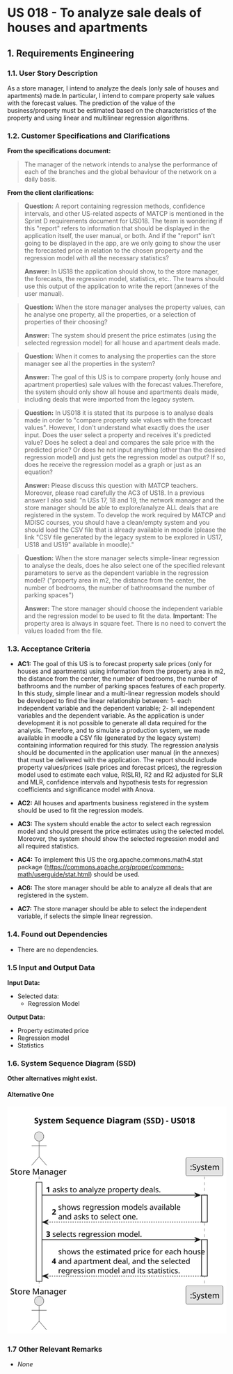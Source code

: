 # US 018 - To analyze sale deals of houses and apartments

## 1. Requirements Engineering

### 1.1. User Story Description

As a store manager, I intend to analyze the deals (only sale of houses and apartments) made.In particular, I intend to
compare property
sale values with the forecast values. The prediction of the value of the business/property must be estimated based on
the characteristics
of the property and using linear and multilinear regression algorithms.

### 1.2. Customer Specifications and Clarifications

**From the specifications document:**

> The manager of the network intends to analyse the performance of each of the branches and the
> global behaviour of the network on a daily basis.

**From the client clarifications:**

> **Question:** A report containing regression methods, confidence intervals, and other US-related aspects of MATCP is
> mentioned
> in the Sprint D requirements document for US018. The team is wondering if this "report" refers to information that
> should
> be displayed in the application itself, the user manual, or both. And if the "report" isn't going to be displayed in
> the app,
> are we only going to show the user the forecasted price in relation to the chosen property and the regression model
> with all
> the necessary statistics?
>
> **Answer:** In US18 the application should show, to the store manager, the forecasts, the regression model,
> statistics, etc.. The teams should use this output of the application to write the report (annexes of the user
> manual).


> **Question:** When the store manager analyses the property values, can he analyse one property, all the properties, or
> a selection of properties of their choosing?
>
> **Answer:** The system should present the price estimates (using the selected regression model) for all house and
> apartment deals made.

> **Question:** When it comes to analysing the properties can the store manager see all the properties in the system?
>
> **Answer:** The goal of this US is to compare property (only house and apartment properties) sale values with the
> forecast values.Therefore, the system should only show all house and apartments deals made, including deals that were
> imported from the legacy system.


> **Question:** In US018 it is stated that its purpose is to analyse deals made in order to "compare property sale
> values with the forecast values". However, I don't understand what exactly does the user input. Does the user select a
> property and receives it's predicted value? Does he select a deal and compares the sale price with the predicted
> price?
> Or does he not input anything (other than the desired regression model) and just gets the regression model as output?
> If so, does he receive the regression model as a graph or just as an equation?
>
> **Answer:** Please discuss this question with MATCP teachers. Moreover, please read carefully the AC3 of US18.
> In a previous answer I also said:
"n USs 17, 18 and 19, the network manager and the store manager should be able to explore/analyze ALL deals that are
> registered in the system.
> To develop the work required by MATCP and MDISC courses, you should have a clean/empty system and you should load the
> CSV file that is already available in moodle (please the link "CSV file generated by the legacy system to be explored
> in US17, US18 and US19" available in moodle)."

> **Question:** When the store manager selects simple-linear regression to analyse the deals, does he also select one of
> the specified relevant parameters to serve as the dependent variable in the regression model? ("property area in m2,
> the
> distance from the center, the number of bedrooms, the number of bathroomsand the number of parking spaces")
>
> **Answer:** The store manager should choose the independent variable and the regression model to be used to fit the
> data.
> **Important**: The property area is always in square feet. There is no need to convert the values loaded from the
> file.

### 1.3. Acceptance Criteria

* **AC1:** The goal of this US is to forecast property sale prices (only for houses and
  apartments) using information from the property area in m2, the distance from
  the center, the number of bedrooms, the number of bathrooms and the number
  of parking spaces features of each property. In this study, simple linear and a
  multi-linear regression models should be developed to find the linear relationship
  between: 1- each independent variable and the dependent variable; 2- all
  independent variables and the dependent variable. As the application is under
  development it is not possible to generate all data required for the analysis.
  Therefore, and to simulate a production system, we made available in moodle a
  CSV file (generated by the legacy system) containing information required for this
  study. The regression analysis should be documented in the application user
  manual (in the annexes) that must be delivered with the application. The report
  should include property values/prices (sale prices and forecast prices), the
  regression model used to estimate each value, R(SLR), R2 and R2 adjusted for SLR
  and MLR, confidence intervals and hypothesis tests for regression coefficients
  and significance model with Anova.

* **AC2:** All houses and apartments business registered in the system should be used
  to fit the regression models.

* **AC3:** The system should enable the actor to select each regression model and
  should present the price estimates using the selected model. Moreover, the
  system should show the selected regression model and all required statistics.

* **AC4:** To implement this US the org.apache.commons.math4.stat package
  (https://commons.apache.org/proper/commons-math/userguide/stat.html)
  should be used.

* **AC6:** The store manager should be able to analyze all deals that are registered in the system.

* **AC7:** The store manager should be able to select the independent variable, if selects the simple linear regression.

### 1.4. Found out Dependencies

* There are no dependencies.

### 1.5 Input and Output Data

**Input Data:**

* Selected data:
    * Regression Model

**Output Data:**

* Property estimated price
* Regression model
* Statistics

### 1.6. System Sequence Diagram (SSD)

**Other alternatives might exist.**

#### Alternative One

![System Sequence Diagram](svg/us018-system-sequence-diagram.svg)

### 1.7 Other Relevant Remarks

* _None_